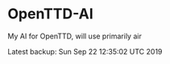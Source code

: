 # OpenTTD-AI
My AI for OpenTTD, will use primarily air

Latest backup: Sun Sep 22 12:35:02 UTC 2019
